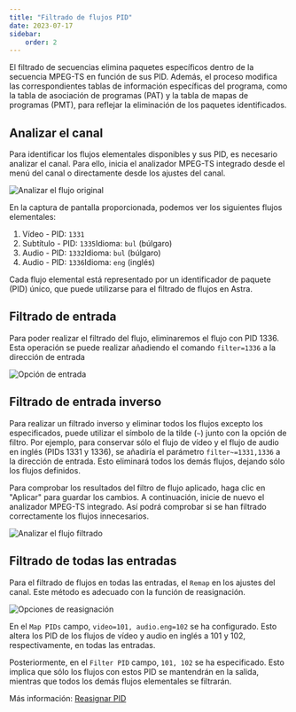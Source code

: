 ```yaml
---
title: "Filtrado de flujos PID"
date: 2023-07-17
sidebar:
    order: 2
---
```


El filtrado de secuencias elimina paquetes específicos dentro de la secuencia MPEG-TS en función de sus PID. Además, el proceso modifica las correspondientes tablas de información específicas del programa, como la tabla de asociación de programas (PAT) y la tabla de mapas de programas (PMT), para reflejar la eliminación de los paquetes identificados.

## Analizar el canal[](https://help.cesbo.com/astra/processing/mpegts/filter#analyze-channel)

Para identificar los flujos elementales disponibles y sus PID, es necesario analizar el canal. Para ello, inicia el analizador MPEG-TS integrado desde el menú del canal o directamente desde los ajustes del canal.

![Analizar el flujo original](https://cdn.cesbo.com/help/astra/processing/utilities/filter/analyze-original.png)

En la captura de pantalla proporcionada, podemos ver los siguientes flujos elementales:

1. Vídeo - PID: `1331`
2. Subtítulo - PID: `1335`Idioma: `bul` (búlgaro)
3. Audio - PID: `1332`Idioma: `bul` (búlgaro)
4. Audio - PID: `1336`Idioma: `eng` (inglés)

Cada flujo elemental está representado por un identificador de paquete (PID) único, que puede utilizarse para el filtrado de flujos en Astra.

## Filtrado de entrada[](https://help.cesbo.com/astra/processing/mpegts/filter#input-filtering)

Para poder realizar el filtrado del flujo, eliminaremos el flujo con PID 1336. Esta operación se puede realizar añadiendo el comando `filter=1336` a la dirección de entrada

![Opción de entrada](https://cdn.cesbo.com/help/astra/processing/utilities/filter/input-options.png)

## Filtrado de entrada inverso[](https://help.cesbo.com/astra/processing/mpegts/filter#inverse-input-filtering)

Para realizar un filtrado inverso y eliminar todos los flujos excepto los especificados, puede utilizar el símbolo de la tilde (`~`) junto con la opción de filtro. Por ejemplo, para conservar sólo el flujo de vídeo y el flujo de audio en inglés (PIDs 1331 y 1336), se añadiría el parámetro `filter~=1331,1336` a la dirección de entrada. Esto eliminará todos los demás flujos, dejando sólo los flujos definidos.

Para comprobar los resultados del filtro de flujo aplicado, haga clic en "Aplicar" para guardar los cambios. A continuación, inicie de nuevo el analizador MPEG-TS integrado. Así podrá comprobar si se han filtrado correctamente los flujos innecesarios.

![Analizar el flujo filtrado](https://cdn.cesbo.com/help/astra/processing/utilities/filter/analyze-filtered.png)

## Filtrado de todas las entradas[](https://help.cesbo.com/astra/processing/mpegts/filter#filtering-for-all-inputs)

Para el filtrado de flujos en todas las entradas, el `Remap` en los ajustes del canal. Este método es adecuado con la función de reasignación.

![Opciones de reasignación](https://cdn.cesbo.com/help/astra/processing/utilities/filter/remap-options.png)

En el `Map PIDs` campo, `video=101, audio.eng=102` se ha configurado. Esto altera los PID de los flujos de vídeo y audio en inglés a 101 y 102, respectivamente, en todas las entradas.

Posteriormente, en el `Filter PID` campo, `101, 102` se ha especificado. Esto implica que sólo los flujos con estos PID se mantendrán en la salida, mientras que todos los demás flujos elementales se filtrarán.

Más información: [Reasignar PID](https://help.cesbo.com/astra/processing/mpegts/remap)
